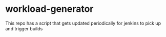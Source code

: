 # workload-generator

This repo has a script that gets updated periodically for jenkins to pick up and trigger builds
